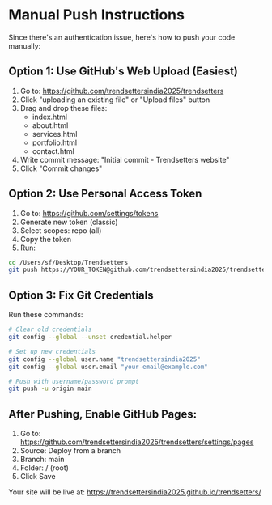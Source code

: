 # Manual Push Instructions

Since there's an authentication issue, here's how to push your code manually:

## Option 1: Use GitHub's Web Upload (Easiest)

1. Go to: https://github.com/trendsettersindia2025/trendsetters
2. Click "uploading an existing file" or "Upload files" button
3. Drag and drop these files:
   - index.html
   - about.html
   - services.html
   - portfolio.html
   - contact.html
4. Write commit message: "Initial commit - Trendsetters website"
5. Click "Commit changes"

## Option 2: Use Personal Access Token

1. Go to: https://github.com/settings/tokens
2. Generate new token (classic)
3. Select scopes: repo (all)
4. Copy the token
5. Run:
```bash
cd /Users/sf/Desktop/Trendsetters
git push https://YOUR_TOKEN@github.com/trendsettersindia2025/trendsetters.git main
```

## Option 3: Fix Git Credentials

Run these commands:
```bash
# Clear old credentials
git config --global --unset credential.helper

# Set up new credentials
git config --global user.name "trendsettersindia2025"
git config --global user.email "your-email@example.com"

# Push with username/password prompt
git push -u origin main
```

## After Pushing, Enable GitHub Pages:

1. Go to: https://github.com/trendsettersindia2025/trendsetters/settings/pages
2. Source: Deploy from a branch
3. Branch: main
4. Folder: / (root)
5. Click Save

Your site will be live at: https://trendsettersindia2025.github.io/trendsetters/